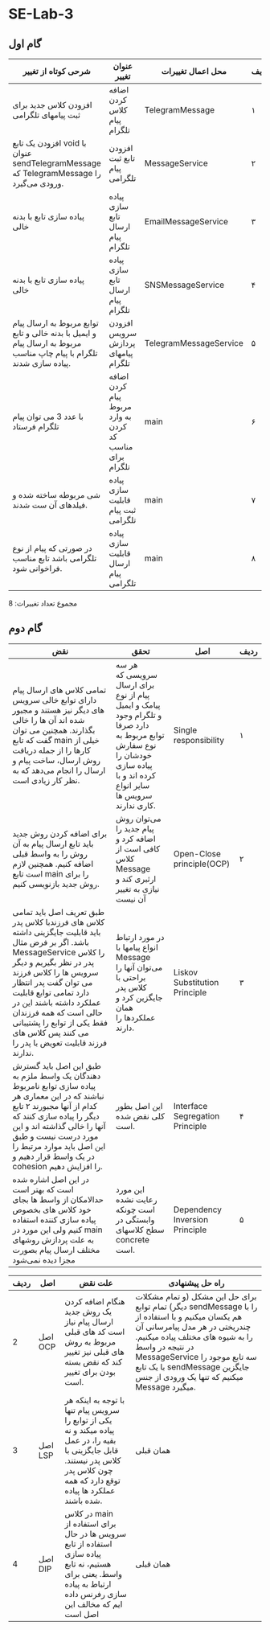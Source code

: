# SE-Lab-3
## گام اول

| شرحی کوتاه از تغییر                                                     | عنوان تغییر                              | محل اعمال تغییرات    | ردیف |
|-------------------------------------------------------------------------|------------------------------------------|----------------------|------|
| افزودن کلاس جدید برای ثبت پیامهای تلگرامی| اضافه کردن کلاس پیام تلگرام             | TelegramMessage  | ۱    |
| افزودن یک تابع void با عنوان sendTelegramMessage که TelegramMessage را ورودی می‌گیرد.                       | افزودن تابع ثبت پیام تلگرامی              | MessageService        | ۲    |
| پیاده سازی تابع با بدنه خالی                   | پیاده سازی تابع ارسال پیام تلگرام                | EmailMessageService        | ۳    |
| پیاده سازی تابع با بدنه خالی                   | پیاده سازی تابع ارسال پیام تلگرام          | SNSMessageService | ۴    |
| توابع مربوط به ارسال پیام و ایمیل با بدنه خالی و تابع مربوط به ارسال پیام تلگرام با پیام چاپ مناسب پیاده سازی شدند.                              | افزودن سرویس پردازش پیامهای تلگرام             | TelegramMessageService | ۵    |
| با عدد 3 می توان پیام تلگرام فرستاد                            | اضافه کردن پیام مربوط به وارد کردن کد مناسب برای تلگرام          | main | ۶    |
| شی مربوطه ساخته شده و فیلدهای آن ست شدند.                               | پیاده سازی قابلیت ثبت پیام تلگرامی           | main | ۷    |
| در صورتی که پیام از نوع تلگرامی باشد تابع مناسب فراخوانی شود.                      | پیاده سازی قابلیت ارسال پیام تلگرامی          | main  | ۸    |


مجموع تعداد تغییرات: 8

## گام دوم

| نقض | تحقق | اصل | ردیف |
|---------------------------------------------------------------------------------------------------------------------------------------------------------------------------------------------------------------------------------------------------------------------------------------------------------------------------------------------------------------------------------------------------------------------------------------------------------------------------------------------------------------------------------------------------------------------------------------------------------------------------------------------------------------------------------------------------------------------------------------|--------------------------------------------------------------------------------------------------------------------------------------------------------------------------------------------|---------------------------------|------|
| تمامی کلاس های ارسال پیام دارای توابع خالی سرویس های دیگر نیز هستند و مجبور شده اند آن ها را خالی بگذارند. همچنین می توان گفت که تابع main خیلی از کارها را از جمله دریافت روش ارسال، ساخت پیام و ارسال را انجام می‌دهد که به نظر کار زیادی است. | هر سه سرویسی که برای ارسال پیام از نوع پیامک و ایمیل و تلگرام وجود دارد صرفا توابع مربوط به نوع سفارش خودشان را پیاده سازی کرده اند و با سایر انواع سرویس ها کاری ندارند.                              | Single responsibility           | ۱    
| برای اضافه کردن روش جدید باید تابع ارسال پیام به آن روش را به واسط قبلی اضافه کنیم. همچنین لازم است تابع main را برای روش جدید بازنویسی کنیم. | می‌توان روش پیام جدید را اضافه کرد و کافی است از کلاس Message ارثبری کند و نیازی به تغییر آن نیست        | Open-Close principle(OCP)       | ۲    |
| طبق تعریف اصل باید تمامی کلاس های فرزندبا کلاس پدر باید قابلیت جایگزینی داشته باشد. اگر بر فرض مثال MessageService را کلاس پدر در نظر بگیریم و دیگر سرویس ها را کلاس فرزند می توان گفت پدر انتظار دارد تمامی توابع قابلیت عملکرد داشته باشند این در حالی است که همه فرزندان فقط یکی از توابع را پشتیبانی می کنند پس کلاس های فرزند قابلیت تعویض با پدر را ندارند.                                                                                                                                                                                                                                                                                                                                                                                  | در مورد ارتباط انواع پیامها با Message می‌توان آنها را براحتی با کلاس پدر جایگزین کرد و همان عملکردها را دارند.                                                                                                                                       | Liskov Substitution Principle   | ۳    |
| طبق این اصل باید گسترش دهندگان یک واسط ملزم به پیاده سازی توابع نامربوط نباشند که در این معماری هر کدام از آنها مجبورند ۲ تابع دیگر را پیاده سازی کنند که آنها را خالی گذاشته اند و این مورد درست نیست و طبق این اصل باید موارد مرتبط را در یک واسط قرار دهیم و cohesion را افزایش دهیم.                                                                                                                                                                                                                                                                                                                                                                                                                                               | این اصل بطور کلی نقض شده است.                                                                                                                                                              | Interface Segregation Principle | ۴    |
| در این اصل اشاره شده است که بهتر است حدالامکان از واسط ها بجای خود کلاس های بخصوص پیاده سازی کننده استفاده کنیم ولی این مورد در main به علت پردازش روشهای مختلف ارسال پیام بصورت مجزا دیده نمی‌شود                                                                                                                                                                                                                                                                                                                                                                                                                                                                                          | این مورد رعایت نشده است چونکه وابستگی در سطح کلاسهای concrete است.  | Dependency Inversion Principle  | ۵    |


| ردیف | اصل | علت نقض | راه حل پیشنهادی |
|------------------------------------------------|---------------------------------------------------------------|-----|------| 
| 2 | اصل OCP | هنگام اضافه کردن یک روش جدید ارسال پیام نیاز است کد های قبلی مربوط به روش های قبلی نیز تغییر کند که نقض بسته بودن برای تغییر است. | برای حل این مشکل (و تمام مشکلات دیگر) تمام توابع sendMessage را با هم یکسان میکنیم و با استفاده از چندریختی در هر مدل پیامرسانی آن را به شیوه های مختلف پیاده میکنیم. در نتیجه در واسط MessageService سه تابع موجود را با یک تابع sendMessage جایگزین میکنیم که تنها یک ورودی از جنس Message میگیرد. |
| 3 | اصل LSP | با توجه به اینکه هر سرویس پیام تنها یکی از توابع را پیاده میکند و نه بقیه را، در عمل قابل جایگزینی با کلاس پدر نیستند. چون کلاس پدر توقع دارد که همه عملکرد ها پیاده شده باشند. | همان قبلی |
| 4 | اصل DIP | در کلاس main برای استفاده از سرویس ها در حال استفاده از تابع پیاده سازی هستیم، نه تابع واسط. یعنی برای ارتباط به پیاده سازی رفرنس داده ایم که مخالف این اصل است | همان قبلی |

